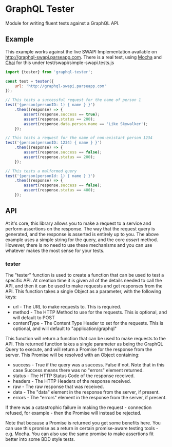 GraphQL Tester
==============

Module for writing fluent tests against a GraphQL API.

Example
-------
This example works against the live SWAPI Implementation available on http://graphql-swapi.parseapp.com. There is a real test, using [Mocha](http://mochajs.org) and [Chai](http://chaijs.com) for this under test/swapi/simple-swapi.tests.js

```javascript
import {tester} from 'graphql-tester';

const test = tester({
    url: 'http://graphql-swapi.parseapp.com'
});

// This tests a successful request for the name of person 1
test('{person(personID: 1) { name } }')
    .then((response) => {
        assert(response.success == true);
        assert(response.status == 200);
        assert(response.data.person.name == 'Like Skywalker');
    });

// This tests a request for the name of non-existant person 1234
test('{person(personID: 1234) { name } }')
    .then((response) => {
        assert(response.success == false);
        assert(response.status == 200);
    });

// This tests a malformed query
test('{person(personId: 1) { name } }')
    .then((response) => {
        assert(response.success == false);
        assert(response.status == 400);
    });
```

API
---
At it's core, this library allows you to make a request to a service and perform assertions on the response. The way that the request query is generated, and the response is asserted is entirely up to you. The above example uses a simple string for the query, and the core *assert* method. However, there is no need to use these mechanisms and you can use whatever makes the most sense for your tests.

### tester
The "tester" function is used to create a function that can be used to test a specific API. At creation time it is given all of the details needed to call the API, and then it can be used to make requests and get responses from the API. This function takes a single Object as a parameter, with the following keys:

* url - The URL to make requests to. This is required.
* method - The HTTP Method to use for the requests. This is optional, and will default to POST
* contentType - The Content Type Header to set for the requests. This is optional, and will default to "application/graphql"

This function will return a function that can be used to make requests to the API. This returned function takes a single parameter as being the GraphQL Query to execute, and will return a Promise for the response from the server. This Promise will be resolved with an Object containing:
* success - True if the query was a success. False if not. Note that in this case Success means there was no "errors" element returned.
* status - The HTTP Status Code of the response received.
* headers - The HTTP Headers of the response received.
* raw - The raw response that was received.
* data - The "data" element in the response from the server, if present.
* errors - The "errors" element in the response from the server, if present.

If there was a catastrophic failure in making the request - connection refused, for example - then the Promise will instead be rejected.

Note that because a Promise is returned you get some benefits here. You can use this promise as a return in certain promise-aware testing tools - e.g. Mocha. You can also use the same promise to make assertions fit better into some BDD style tests.
